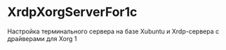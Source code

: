 # XrdpXorgServerFor1c
Настройка терминального сервера на базе Xubuntu и Xrdp-сервера с драйверами для Xorg
1
